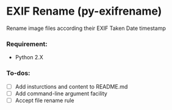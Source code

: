 # EXIF Rename (py-exifrename)
Rename image files according their EXIF Taken Date timestamp

### Requirement:
- Python 2.X

### To-dos:
- [ ] Add insturctions and content to README.md
- [ ] Add command-line argument facility
- [ ] Accept file rename rule
